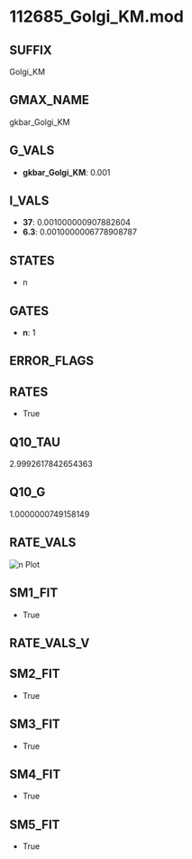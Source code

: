 # 112685_Golgi_KM.mod

## SUFFIX

Golgi_KM

## GMAX_NAME

gkbar_Golgi_KM

## G_VALS

- **gkbar_Golgi_KM**: 0.001

## I_VALS

- **37**: 0.001000000907882604
- **6.3**: 0.0010000006778908787

## STATES

- n

## GATES

- **n**: 1

## ERROR_FLAGS


## RATES

- True

## Q10_TAU

2.9992617842654363

## Q10_G

1.0000000749158149

## RATE_VALS

![n Plot](/Users/pbozelos/Dropbox/icg-Chai-Panos/supermodels/output_markdown_files/K/112685_Golgi_KM.mod/images/n.png)

## SM1_FIT

- True

## RATE_VALS_V

## SM2_FIT

- True

## SM3_FIT

- True

## SM4_FIT

- True

## SM5_FIT

- True

